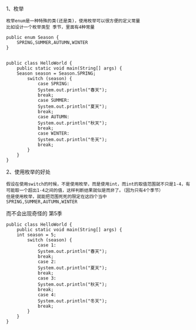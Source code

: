 1、枚举

    枚举enum是一种特殊的类(还是类)，使用枚举可以很方便的定义常量
    比如设计一个枚举类型 季节，里面有4种常量

    public enum Season {
        SPRING,SUMMER,AUTUMN,WINTER
    }


    public class HelloWorld {
        public static void main(String[] args) {
        Season season = Season.SPRING;
            switch (season) {
                case SPRING:
                System.out.println("春天");
                break;
                case SUMMER:
                System.out.println("夏天");
                break;
                case AUTUMN:
                System.out.println("秋天");
                break;
                case WINTER:
                System.out.println("冬天");
                break;
            }
        }
    }

2、使用枚举的好处

    假设在使用switch的时候，不是使用枚举，而是使用int，而int的取值范围就不只是1-4，有可能取一个超出1-4之间的值，这样判断结果就似是而非了。（因为只有4个季节）
    但是使用枚举，就能把范围死死的限定在这四个当中
    SPRING,SUMMER,AUTUMN,WINTER
而不会出现奇怪的 第5季

    public class HelloWorld {
        public static void main(String[] args) {
        int season = 5;
            switch (season) {
                case 1:
                System.out.println("春天");
                break;
                case 2:
                System.out.println("夏天");
                break;
                case 3:
                System.out.println("秋天");
                break;
                case 4:
                System.out.println("冬天");
                break;
            }
        }
    }